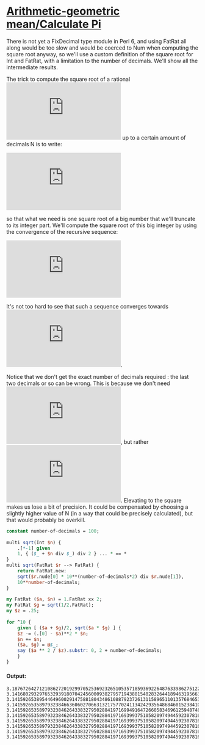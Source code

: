 [1]: https://rosettacode.org/wiki/Arithmetic-geometric_mean/Calculate_Pi

# [Arithmetic-geometric mean/Calculate Pi][1]

There is not yet a FixDecimal type module in Perl 6, and using FatRat all along would be too slow and would be coerced to Num when computing the square root anyway, so we'll use a custom definition of the square root for Int and FatRat, with a limitation to the number of decimals. We'll show all the intermediate results.



The trick to compute the square root of a rational ![image](https://rosettacode.org/mw/index.php?title=Special:MathShowImage&hash=f840899ae807a7c043751f8529403bae&mode=mathml) up to a certain amount of decimals N is to write:



![image](https://rosettacode.org/mw/index.php?title=Special:MathShowImage&hash=7e8ff6a27540ed22f0e6bd1b2f7285f1&mode=mathml)



so that what we need is one square root of a big number that we'll truncate to its integer part. We'll compute the square root of this big integer by using the convergence of the recursive sequence:



![image](https://rosettacode.org/mw/index.php?title=Special:MathShowImage&hash=2a9aefca4f9c8ffa48a812145167786e&mode=mathml)



It's not too hard to see that such a sequence converges towards ![image](https://rosettacode.org/mw/index.php?title=Special:MathShowImage&hash=f108a3d88b22ff91ddbd459b0f359bc9&mode=mathml).



Notice that we don't get the exact number of decimals required&#160;: the last two decimals or so can be wrong. This is because we don't need ![image](https://rosettacode.org/mw/index.php?title=Special:MathShowImage&hash=825b3fd5bafbc46b9a560ea9f16b21dd&mode=mathml), but rather ![image](https://rosettacode.org/mw/index.php?title=Special:MathShowImage&hash=2864884e3a76f4b27e189d49f4e6d0d1&mode=mathml). Elevating to the square makes us lose a bit of precision. It could be compensated by choosing a slightly higher value of N (in a way that could be precisely calculated), but that would probably be overkill.

```perl
constant number-of-decimals = 100;
 
multi sqrt(Int $n) {
    .[*-1] given
    1, { ($_ + $n div $_) div 2 } ... * == *
}
multi sqrt(FatRat $r --> FatRat) {
    return FatRat.new:
    sqrt($r.nude[0] * 10**(number-of-decimals*2) div $r.nude[1]),
    10**number-of-decimals;
}
 
my FatRat ($a, $n) = 1.FatRat xx 2;
my FatRat $g = sqrt(1/2.FatRat);
my $z = .25;
 
for ^10 {
    given [ ($a + $g)/2, sqrt($a * $g) ] {
	$z -= (.[0] - $a)**2 * $n;
	$n += $n;
	($a, $g) = @$_;
	say ($a ** 2 / $z).substr: 0, 2 + number-of-decimals;
    }
}
```

#### Output:
```
3.1876726427121086272019299705253692326510535718593692264876339862751228325281223301147286106601617972
3.1416802932976532939180704245600093827957194388154028326441894631956630010102553193888894275152646100
3.1415926538954464960029147588180434861088792372613115896511013576846530795030865017740975862898631567
3.1415926535897932384663606027066313217577024113424293564868460152384109486069277582680622007332762125
3.1415926535897932384626433832795028841971699491647266058346961259487480060953290058518515759317101932
3.1415926535897932384626433832795028841971693993751058209749445923078164062862089986280468522286541140
3.1415926535897932384626433832795028841971693993751058209749445923078164062862089986280348253421170668
3.1415926535897932384626433832795028841971693993751058209749445923078164062862089986280348253421170665
3.1415926535897932384626433832795028841971693993751058209749445923078164062862089986280348253421170664
3.1415926535897932384626433832795028841971693993751058209749445923078164062862089986280348253421170663
```